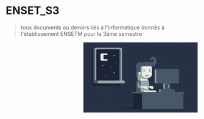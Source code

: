 # ENSET_S3
> tous documents ou devoirs liés à l'informatique donnés à l'établissement ENSETM pour le 3ème semestre
<img alt="Night Coding" src="https://raw.githubusercontent.com/AVS1508/AVS1508/master/assets/Night-Coding.gif" align="right"/>
